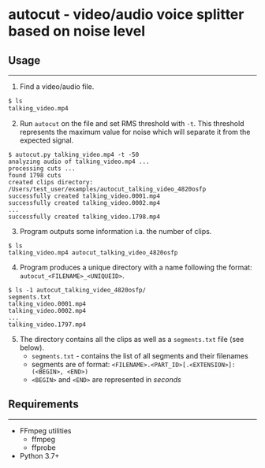 # autocut - video/audio voice splitter based on noise level

## Usage
---

1. Find a video/audio file.
```sh
$ ls
talking_video.mp4
```
2. Run `autocut` on the file and set RMS threshold with `-t`. This threshold
   represents the maximum value for noise which will separate it from 
   the expected signal.
```
$ autocut.py talking_video.mp4 -t -50
analyzing audio of talking_video.mp4 ...
processing cuts ...
found 1798 cuts
created clips directory: /Users/test_user/examples/autocut_talking_video_4820osfp
successfully created talking_video.0001.mp4
successfully created talking_video.0002.mp4
...
successfully created talking_video.1798.mp4
```
3. Program outputs some information i.a. the number of clips.
```
$ ls
talking_video.mp4 autocut_talking_video_4820osfp
```
4. Program produces a unique directory with a name following the format:
   `autocut_<FILENAME>_<UNIQUEID>`.
```
$ ls -1 autocut_talking_video_4820osfp/
segments.txt
talking_video.0001.mp4
talking_video.0002.mp4
...
talking_video.1797.mp4
```
5. The directory contains all the clips as well as a `segments.txt` file
   (see below).
   * `segments.txt` - contains the list of all segments and their filenames
   * segments are of format: `<FILENAME>.<PART_ID>[.<EXTENSION>]: (<BEGIN>, <END>)`
   * `<BEGIN>` and `<END>` are represented in *seconds*

## Requirements
---

* FFmpeg utilities
  * ffmpeg
  * ffprobe
* Python 3.7+

